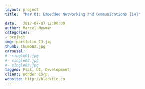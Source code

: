```yaml
---
layout: project
title:  "Mar 01: Embedded Networking and Communications [14]"

date:   2017-07-07 12:00:00
author: Marcel Newman
categories:
- project
img: portfolio_13.jpg
thumb: thumb02.jpg
carousel:
#- single01.jpg
#- single02.jpg
#- single03.jpg
tagged: Flat, UI, Development
client: Wonder Corp.
website: http://blacktie.co
---
```


